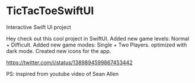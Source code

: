 # TicTacToeSwiftUI
Interactive Swift UI project

Hey check out this cool project in SwiftUI.
Added new game levels: Normal + Difficult.
Added new game modes: Single + Two Players.
optimized with dark mode.
Created new icons for the app.

https://twitter.com/i/status/1389894599867453442

PS: inspired from youtube video of Sean Allen

